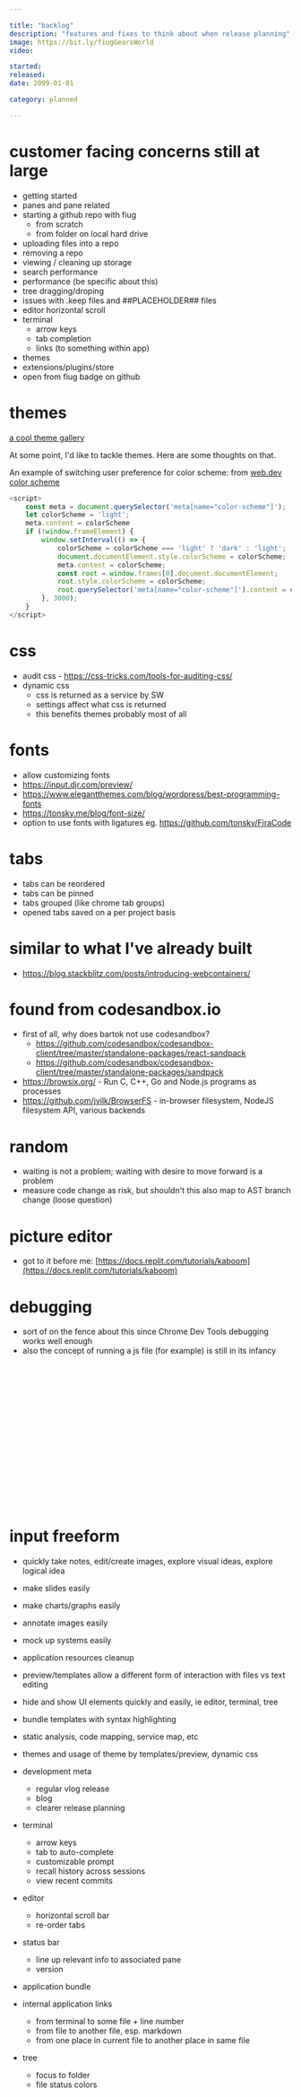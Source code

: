 ```yaml
---

title: "backlog"
description: "features and fixes to think about when release planning"
image: https://bit.ly/fiugGearsWorld
video:

started:
released:
date: 2099-01-01

category: planned

---
```



# customer facing concerns still at large
- getting started
- panes and pane related
- starting a github repo with fiug
	- from scratch
	- from folder on local hard drive
- uploading files into a repo
- removing a repo
- viewing / cleaning up storage
- search performance
- performance (be specific about this)
- tree dragging/droping
- issues with .keep files and ##PLACEHOLDER## files
- editor horizontal scroll
- terminal
	- arrow keys
	- tab completion
	- links (to something within app)
- themes
- extensions/plugins/store
- open from fiug badge on github

# themes

[a cool theme gallery](https://themes.vscode.one/)

At some point, I'd like to tackle themes.  Here are some thoughts on that.

An example of switching user preference for color scheme:
from [web.dev color scheme](https://web.dev/color-scheme/)

``` javascript
<script>
	const meta = document.querySelector('meta[name="color-scheme"]');
	let colorScheme = 'light';
	meta.content = colorScheme
	if (!window.frameElement) {  
		window.setInterval(() => {    
			colorScheme = colorScheme === 'light' ? 'dark' : 'light';
			document.documentElement.style.colorScheme = colorScheme; 
			meta.content = colorScheme;
			const root = window.frames[0].document.documentElement;
			root.style.colorScheme = colorScheme;
			root.querySelector('meta[name="color-scheme"]').content = colorScheme;
		}, 3000);
	}
</script>
```


# css
- audit css - https://css-tricks.com/tools-for-auditing-css/
- dynamic css
	- css is returned as a service by SW
	- settings affect what css is returned
	- this benefits themes probably most of all

# fonts
- allow customizing fonts
- https://input.djr.com/preview/
- https://www.elegantthemes.com/blog/wordpress/best-programming-fonts
- https://tonsky.me/blog/font-size/
- option to use fonts with ligatures eg. https://github.com/tonsky/FiraCode


# tabs
- tabs can be reordered
- tabs can be pinned
- tabs grouped (like chrome tab groups)
- opened tabs saved on a per project basis


# similar to what I've already built
- https://blog.stackblitz.com/posts/introducing-webcontainers/

# found from codesandbox.io
- first of all, why does bartok not use codesandbox?
	- https://github.com/codesandbox/codesandbox-client/tree/master/standalone-packages/react-sandpack
	- https://github.com/codesandbox/codesandbox-client/tree/master/standalone-packages/sandpack
- https://browsix.org/ - Run C, C++, Go and Node.js programs as processes
- https://github.com/jvilk/BrowserFS -  in-browser filesystem, NodeJS filesystem API, various backends

# random
- waiting is not a problem; waiting with desire to move forward is a problem
- measure code change as risk, but shouldn't this also map to AST branch change (loose question)

# picture editor
- got to it before me: [https://docs.replit.com/tutorials/kaboom](https://docs.replit.com/tutorials/kaboom)

# debugging
- sort of on the fence about this since Chrome Dev Tools debugging works well enough
- also the concept of running a js file (for example) is still in its infancy

<div style="
	margin-top: 3em;
	background: url(/images/process.png);
	width: 100%;
	height: 225px;
	background-size: 600px;
	background-position-y: -90px;
	background-repeat: no-repeat;
"></div>

# input freeform
- quickly take notes, edit/create images, explore visual ideas, explore logical idea
- make slides easily
- make charts/graphs easily
- annotate images easily
- mock up systems easily

- application resources cleanup
- preview/templates allow a different form of interaction with files vs text editing
- hide and show UI elements quickly and easily, ie editor, terminal, tree
- bundle templates with syntax highlighting
- static analysis, code mapping, service map, etc
- themes and usage of theme by templates/preview, dynamic css
- development meta
	- regular vlog release
	- blog
	- clearer release planning
- terminal
	- arrow keys
	- tab to auto-complete
	- customizable prompt
	- recall history across sessions
	- view recent commits
- editor
	- horizontal scroll bar
	- re-order tabs
- status bar
	- line up relevant info to associated pane
	- version
- application bundle
- internal application links
	- from terminal to some file + line number
	- from file to another file, esp. markdown
	- from one place in current file to another place in same file
- tree
	- focus to folder
	- file status colors

